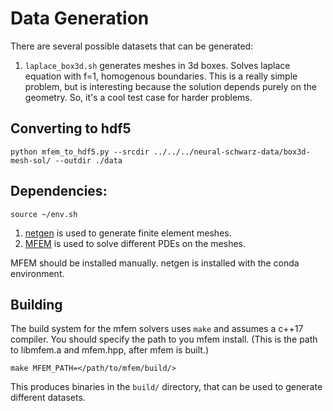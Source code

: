 # Data Generation

There are several possible datasets that can be generated:
1. `laplace_box3d.sh` generates meshes in 3d boxes. Solves laplace equation with f=1, homogenous boundaries.
   This is a really simple problem, but is interesting because the solution depends purely on the geometry. So,
   it's a cool test case for harder problems.

## Converting to hdf5

```console
python mfem_to_hdf5.py --srcdir ../../../neural-schwarz-data/box3d-mesh-sol/ --outdir ./data
```

## Dependencies:

```console
source ~/env.sh
```

1. [netgen](https://docu.ngsolve.org/latest/index.html) is used to generate finite element meshes.
2. [MFEM](https://mfem.org/) is used to solve different PDEs on the meshes.

MFEM should be installed manually. netgen is installed with the conda environment.

## Building

The build system for the mfem solvers uses `make` and assumes a c++17 compiler.
You should specify the path to you mfem install. (This is the path to libmfem.a and mfem.hpp, after mfem is built.)

```console
make MFEM_PATH=</path/to/mfem/build/>
```

This produces binaries in the `build/` directory, that can be used
to generate different datasets.
